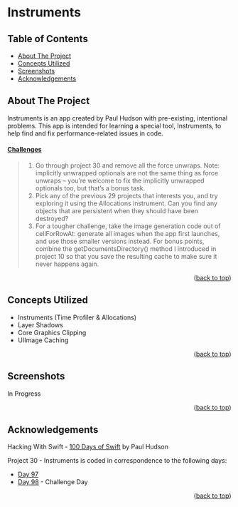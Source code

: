 # Instruments


<!-- Table of Contents -->
## Table of Contents
* [About The Project](#about-the-project)
* [Concepts Utilized](#concepts-utilized)
* [Screenshots](#screenshots)
* [Acknowledgements](#acknowledgements)


<!-- ABOUT THE PROJECT -->
## About The Project

Instruments is an app created by Paul Hudson with pre-existing, intentional problems. This app is intended for learning a special tool, Instruments, to help find and fix performance-related issues in code.

#### [Challenges](https://www.hackingwithswift.com/read/30/7/wrap-up)
>1. Go through project 30 and remove all the force unwraps. Note: implicitly unwrapped optionals are not the same thing as force unwraps – you’re welcome to fix the implicitly unwrapped optionals too, but that’s a bonus task.
>2. Pick any of the previous 29 projects that interests you, and try exploring it using the Allocations instrument. Can you find any objects that are persistent when they should have been destroyed?
>3. For a tougher challenge, take the image generation code out of cellForRowAt: generate all images when the app first launches, and use those smaller versions instead. For bonus points, combine the getDocumentsDirectory() method I introduced in project 10 so that you save the resulting cache to make sure it never happens again.

<p align="right">(<a href="#top">back to top</a>)</p>


<!-- CONCEPTS UTILIZED -->
## Concepts Utilized
* Instruments (Time Profiler & Allocations)
* Layer Shadows
* Core Graphics Clipping
* UIImage Caching

<p align="right">(<a href="#top">back to top</a>)</p>


<!-- SCREENSHOTS -->
## Screenshots
In Progress

<p align="right">(<a href="#top">back to top</a>)</p>


<!-- ACKNOWLEDGEMENTS -->
## Acknowledgements
Hacking With Swift - [100 Days of Swift] by Paul Hudson

Project 30 - Instruments is coded in correspondence to the following days:
* [Day 97]
* [Day 98] - Challenge Day

<p align="right">(<a href="#top">back to top</a>)</p>



<!-- MARKDOWN LINKS & IMAGES -->
<!-- https://www.markdownguide.org/basic-syntax/#reference-style-links -->
[100 Days of Swift]: https://www.hackingwithswift.com/100 (100 Days of Swift)
[Day 97]: https://www.hackingwithswift.com/100/97
[Day 98]: https://www.hackingwithswift.com/100/98
